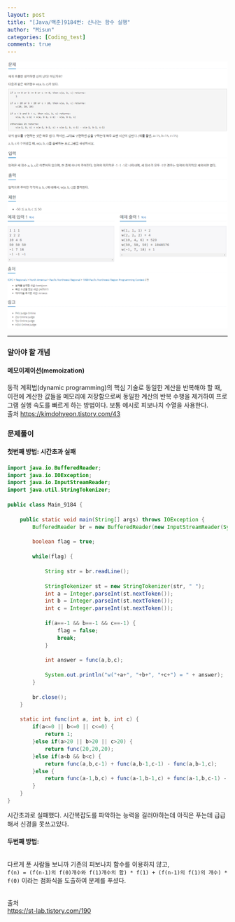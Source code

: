```yaml
---
layout: post
title: "[Java/백준]9184번: 신나는 함수 실행"
author: "Misun"
categories: [Coding_test]
comments: true
---
```


![Image with caption](../img/Coding/baekjun_9184_01.png "problem1")
![Image with caption](../img/Coding/baekjun_9184_02.png "problem2")

<hr>

### 알아야 할 개념

#### 메모이제이션(memoization)

동적 계획법(dynamic programming)의 핵심 기술로 동일한 계산을 반복해야 할 때, 이전에 계산한 값들을 메모리에 저장함으로써 동일한 계산의 반복 수행을 제거하여 프로그램 실행 속도를 빠르게 하는 방법이다. 보통 예시로 피보나치 수열을 사용한다.<br>
출처 <https://kimdohyeon.tistory.com/43>

### 문제풀이

#### 첫번째 방법: 시간초과 실패

```java
import java.io.BufferedReader;
import java.io.IOException;
import java.io.InputStreamReader;
import java.util.StringTokenizer;

public class Main_9184 {

	public static void main(String[] args) throws IOException {
		BufferedReader br = new BufferedReader(new InputStreamReader(System.in));

		boolean flag = true;

		while(flag) {

			String str = br.readLine();

			StringTokenizer st = new StringTokenizer(str, " ");
			int a = Integer.parseInt(st.nextToken());
			int b = Integer.parseInt(st.nextToken());
			int c = Integer.parseInt(st.nextToken());

			if(a==-1 && b==-1 && c==-1) {
				flag = false;
				break;
			}

			int answer = func(a,b,c);

			System.out.println("w("+a+", "+b+", "+c+") = " + answer);
		}

		br.close();
	}

	static int func(int a, int b, int c) {
		if(a<=0 || b<=0 || c<=0) {
			return 1;
		}else if(a>20 || b>20 || c>20) {
			return func(20,20,20);
		}else if(a<b && b<c) {
			return func(a,b,c-1) + func(a,b-1,c-1) - func(a,b-1,c);
		}else {
			return func(a-1,b,c) + func(a-1,b-1,c) + func(a-1,b,c-1) - func(a-1,b-1,c-1);
		}
	}
}
```

시간초과로 실패했다. 시간복잡도를 파악하는 능력을 길러야하는데 아직은 푸는데 급급해서 신경을 못쓰고있다.<br>

#### 두번째 방법:

```java

```

다르게 푼 사람들 보니까 기존의 피보나치 함수를 이용하지 않고,<br>
`f(n) = (f(n-1)의 f(0)개수와 f(1)개수의 합) * f(1) + (f(n-1)의 f(1)의 개수) * f(0)` 이라는 점화식을 도출하여 문제를 푸셨다.<br>
<br>

출처<br>
<https://st-lab.tistory.com/190>
